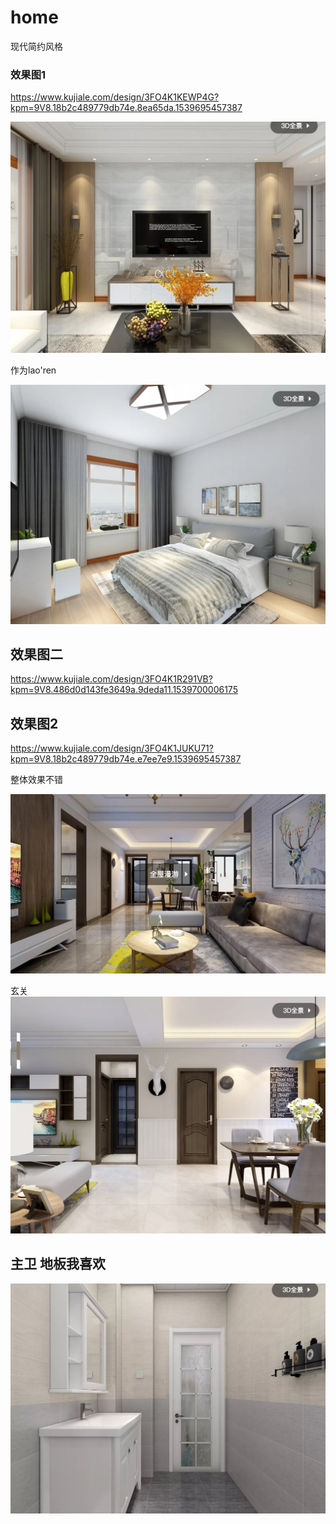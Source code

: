 # home

现代简约风格



### 效果图1

https://www.kujiale.com/design/3FO4K1KEWP4G?kpm=9V8.18b2c489779db74e.8ea65da.1539695457387

![](media/15396990285848/15396995226703.jpg)



作为lao'ren

![](media/15396990285848/15396995524990.jpg)


## 效果图二

https://www.kujiale.com/design/3FO4K1R291VB?kpm=9V8.486d0d143fe3649a.9deda11.1539700006175



## 效果图2



https://www.kujiale.com/design/3FO4K1JUKU71?kpm=9V8.18b2c489779db74e.e7ee7e9.1539695457387

整体效果不错 

![](media/15396990285848/15396990584413.jpg)

玄关
![](media/15396990285848/15396996290989.jpg)











## 主卫   地板我喜欢

![](media/15396990285848/15397002967396.jpg)



